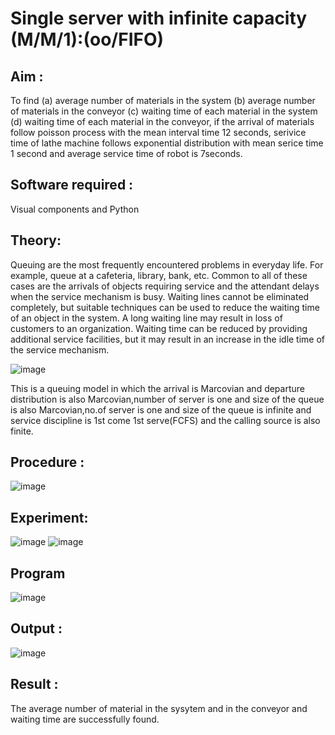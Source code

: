 # Single server with infinite capacity (M/M/1):(oo/FIFO)
## Aim :
To find (a) average number of materials in the system (b) average number of materials in the conveyor (c) waiting time of each material in the system (d) waiting time of each material in the conveyor, if the arrival  of materials follow poisson process with the mean interval time 12 seconds, serivice time of lathe machine follows exponential distribution with mean serice time 1 second and average service time of robot is 7seconds.

## Software required :
Visual components and Python

## Theory:
Queuing are the most frequently encountered problems in everyday life. For example, queue at a cafeteria, library, bank, etc. Common to all of these cases are the arrivals of objects requiring service and the attendant delays when the service mechanism is busy. Waiting lines cannot be eliminated completely, but suitable techniques can be used to reduce the waiting time of an object in the system. A long waiting line may result in loss of customers to an organization. Waiting time can be reduced by providing additional service facilities, but it may result in an increase in the idle time of the service mechanism.

![image](1.png)

This is a queuing model in which the arrival is Marcovian and departure distribution is also Marcovian,number of server is one and size of the queue is also Marcovian,no.of server is one and size of the queue is infinite and service discipline is 1st come 1st serve(FCFS) and the calling source is also finite.

## Procedure :

![image](https://github.com/vidhyasrikachapalayam/Single-server-infinite-capacity---Markov-Model/assets/119477817/c6b661ca-2dbf-4e0e-aa1a-aa9b90601c76)




## Experiment:
![image](https://github.com/vidhyasrikachapalayam/Single-server-infinite-capacity---Markov-Model/assets/119477817/9202ee69-73d8-4d12-8ebc-896b4ee40079)
![image](https://github.com/vidhyasrikachapalayam/Single-server-infinite-capacity---Markov-Model/assets/119477817/fe7fb8ea-83bd-402e-994a-ef5c32d46fb0)


 
## Program
![image](https://github.com/ramjan1729/Single-server-infinite-capacity---Markov-Model/assets/103921593/5f1fd58d-5929-4c51-89ea-4cef009e5bad)

## Output :
![image](https://github.com/vidhyasrikachapalayam/Single-server-infinite-capacity---Markov-Model/assets/119477817/c4df2463-c693-49d8-9106-6f47ae84c9c0)


## Result :
The average number of material in the sysytem and in the conveyor and waiting time are successfully found.

